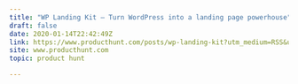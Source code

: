 ```yaml
---
title: "WP Landing Kit — Turn WordPress into a landing page powerhouse"
draft: false
date: 2020-01-14T22:42:49Z
link: https://www.producthunt.com/posts/wp-landing-kit?utm_medium=RSS&utm_source=hune
site: www.producthunt.com
topic: product hunt  

---
```

